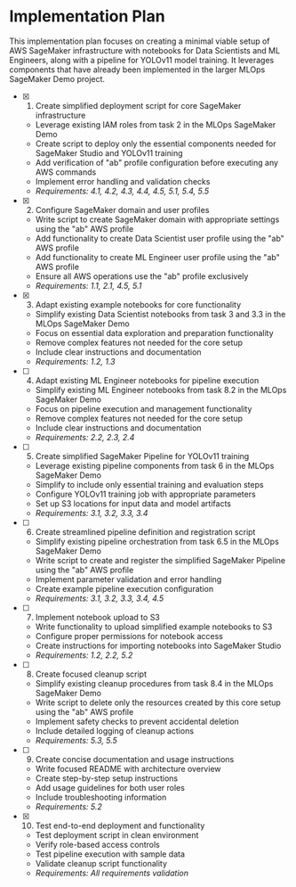# Implementation Plan

This implementation plan focuses on creating a minimal viable setup of AWS SageMaker infrastructure with notebooks for Data Scientists and ML Engineers, along with a pipeline for YOLOv11 model training. It leverages components that have already been implemented in the larger MLOps SageMaker Demo project.

- [x] 1. Create simplified deployment script for core SageMaker infrastructure
  - Leverage existing IAM roles from task 2 in the MLOps SageMaker Demo
  - Create script to deploy only the essential components needed for SageMaker Studio and YOLOv11 training
  - Add verification of "ab" profile configuration before executing any AWS commands
  - Implement error handling and validation checks
  - _Requirements: 4.1, 4.2, 4.3, 4.4, 4.5, 5.1, 5.4, 5.5_

- [x] 2. Configure SageMaker domain and user profiles
  - Write script to create SageMaker domain with appropriate settings using the "ab" AWS profile
  - Add functionality to create Data Scientist user profile using the "ab" AWS profile
  - Add functionality to create ML Engineer user profile using the "ab" AWS profile
  - Ensure all AWS operations use the "ab" profile exclusively
  - _Requirements: 1.1, 2.1, 4.5, 5.1_

- [x] 3. Adapt existing example notebooks for core functionality
  - Simplify existing Data Scientist notebooks from task 3 and 3.3 in the MLOps SageMaker Demo
  - Focus on essential data exploration and preparation functionality
  - Remove complex features not needed for the core setup
  - Include clear instructions and documentation
  - _Requirements: 1.2, 1.3_

- [ ] 4. Adapt existing ML Engineer notebooks for pipeline execution
  - Simplify existing ML Engineer notebooks from task 8.2 in the MLOps SageMaker Demo
  - Focus on pipeline execution and management functionality
  - Remove complex features not needed for the core setup
  - Include clear instructions and documentation
  - _Requirements: 2.2, 2.3, 2.4_

- [ ] 5. Create simplified SageMaker Pipeline for YOLOv11 training
  - Leverage existing pipeline components from task 6 in the MLOps SageMaker Demo
  - Simplify to include only essential training and evaluation steps
  - Configure YOLOv11 training job with appropriate parameters
  - Set up S3 locations for input data and model artifacts
  - _Requirements: 3.1, 3.2, 3.3, 3.4_

- [ ] 6. Create streamlined pipeline definition and registration script
  - Simplify existing pipeline orchestration from task 6.5 in the MLOps SageMaker Demo
  - Write script to create and register the simplified SageMaker Pipeline using the "ab" AWS profile
  - Implement parameter validation and error handling
  - Create example pipeline execution configuration
  - _Requirements: 3.1, 3.2, 3.3, 3.4, 4.5_

- [ ] 7. Implement notebook upload to S3
  - Write functionality to upload simplified example notebooks to S3
  - Configure proper permissions for notebook access
  - Create instructions for importing notebooks into SageMaker Studio
  - _Requirements: 1.2, 2.2, 5.2_

- [ ] 8. Create focused cleanup script
  - Simplify existing cleanup procedures from task 8.4 in the MLOps SageMaker Demo
  - Write script to delete only the resources created by this core setup using the "ab" AWS profile
  - Implement safety checks to prevent accidental deletion
  - Include detailed logging of cleanup actions
  - _Requirements: 5.3, 5.5_

- [ ] 9. Create concise documentation and usage instructions
  - Write focused README with architecture overview
  - Create step-by-step setup instructions
  - Add usage guidelines for both user roles
  - Include troubleshooting information
  - _Requirements: 5.2_

- [x] 10. Test end-to-end deployment and functionality
  - Test deployment script in clean environment
  - Verify role-based access controls
  - Test pipeline execution with sample data
  - Validate cleanup script functionality
  - _Requirements: All requirements validation_